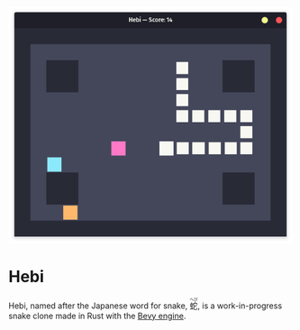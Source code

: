 ![screenshot](screenshot.png)

# Hebi

Hebi, named after the Japanese word for snake, <ruby>蛇<rp>(</rp><rt>へび</rt><rp>)</rp></ruby>, is a work-in-progress snake clone made in Rust with the [Bevy engine](https://github.com/bevyengine/bevy).